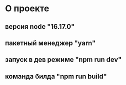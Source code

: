 # О проекте

## версия node "16.17.0"
## пакетный менеджер "yarn"
## запуск в дев режиме "npm run dev"
## команда билда "npm run build"